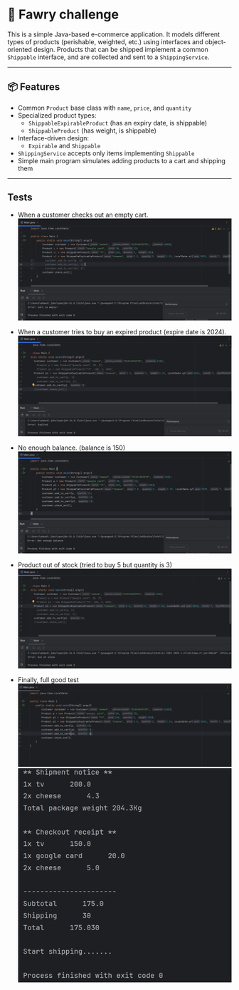 # 🛒 Fawry challenge

This is a simple Java-based e-commerce application. It models different types of products (perishable, weighted, etc.) using interfaces and object-oriented design. Products that can be shipped implement a common `Shippable` interface, and are collected and sent to a `ShippingService`.

---

## 📦 Features

- Common `Product` base class with `name`, `price`, and `quantity`
- Specialized product types:
    - `ShippableExpirableProduct` (has an expiry date, is shippable)
    - `ShippableProduct` (has weight, is shippable)
- Interface-driven design:
    - `Expirable` and `Shippable`
- `ShippingService` accepts only items implementing `Shippable`
- Simple main program simulates adding products to a cart and shipping them

---
## Tests
- When a customer checks out an empty cart.
![alt text](./img/EmptyCart.png)

- When a customer tries to buy an expired product (expire date is 2024).
![alt text](./img/ExpiredProduct.png)

- No enough balance. (balance is 150)
![alt text](./img/NotEnoughMoney.png)

- Product out of stock (tried to buy 5 but quantity is 3)
![alt text](./img/OutOfStock.png)

- Finally, full good test
![alt text](./img/GoodTest.png)
![alt text](./img/Invoice.png)

